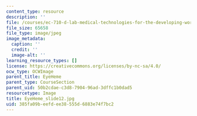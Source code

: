 ```yaml
---
content_type: resource
description: ''
file: /courses/ec-710-d-lab-medical-technologies-for-the-developing-world-spring-2010/385fa09beefdee38555d6883e74f7bc2_EyeHeme_slide12.jpg
file_size: 65658
file_type: image/jpeg
image_metadata:
  caption: ''
  credit: ''
  image-alt: ''
learning_resource_types: []
license: https://creativecommons.org/licenses/by-nc-sa/4.0/
ocw_type: OCWImage
parent_title: EyeHeme
parent_type: CourseSection
parent_uid: 50b2cdae-c3d8-7904-96ad-3dffc1b0dad5
resourcetype: Image
title: EyeHeme_slide12.jpg
uid: 385fa09b-eefd-ee38-555d-6883e74f7bc2
---
```

